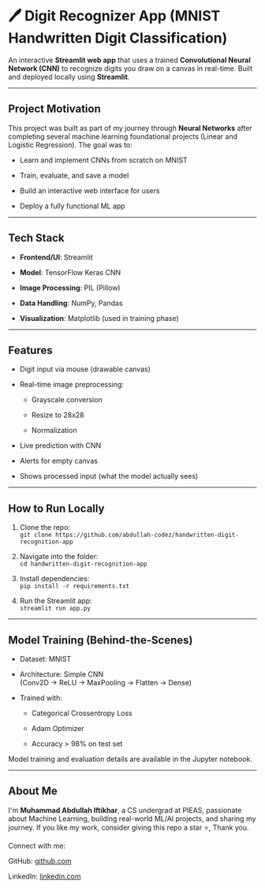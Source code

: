 # **🖊️ Digit Recognizer App (MNIST Handwritten Digit Classification)**

An interactive **Streamlit web app** that uses a trained **Convolutional Neural Network (CNN)** to recognize digits you draw on a canvas in real-time. Built and deployed locally using **Streamlit**.

---

## **Project Motivation**

This project was built as part of my journey through **Neural Networks** after completing several machine learning foundational projects (Linear and Logistic Regression). The goal was to:

* Learn and implement CNNs from scratch on MNIST

* Train, evaluate, and save a model

* Build an interactive web interface for users

* Deploy a fully functional ML app

---

## **Tech Stack**

* **Frontend/UI**: Streamlit

* **Model**: TensorFlow Keras CNN

* **Image Processing**: PIL (Pillow)

* **Data Handling**: NumPy, Pandas

* **Visualization**: Matplotlib (used in training phase)

---

## **Features**

* Digit input via mouse (drawable canvas)

* Real-time image preprocessing:

  * Grayscale conversion

  * Resize to 28x28

  * Normalization

* Live prediction with CNN

* Alerts for empty canvas

* Shows processed input (what the model actually sees)

---

## **How to Run Locally**

1. Clone the repo:  
   `git clone https://github.com/abdullah-codez/handwritten-digit-recognition-app`

2. Navigate into the folder:  
    `cd handwritten-digit-recognition-app`

3. Install dependencies:  
    `pip install -r requirements.txt`

4. Run the Streamlit app:  
    `streamlit run app.py`

---

## **Model Training (Behind-the-Scenes)**

* Dataset: MNIST

* Architecture: Simple CNN  
   (Conv2D → ReLU → MaxPooling → Flatten → Dense)

* Trained with:

  * Categorical Crossentropy Loss

  * Adam Optimizer

  * Accuracy \> 98% on test set

Model training and evaluation details are available in the Jupyter notebook.

---

## **About Me**

I'm **Muhammad Abdullah Iftikhar**, a CS undergrad at PIEAS, passionate about Machine Learning, building real-world ML/AI projects, and sharing my journey. If you like my work, consider giving this repo a star ⭐, Thank you.

Connect with me:

GitHub: [github.com](https://github.com/abdullah-codez)

LinkedIn: [linkedin.com](https://www.linkedin.com/in/muhammad-abdullah-iftikhar-543478361/)

